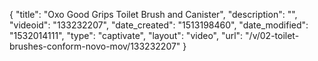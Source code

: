 {
    "title": "Oxo Good Grips Toilet Brush and Canister",
    "description": "",
    "videoid": "133232207",
    "date_created": "1513198460",
    "date_modified": "1532014111",
    "type": "captivate",
    "layout": "video",
    "url": "\/v\/02-toilet-brushes-conform-novo-mov\/133232207"
}